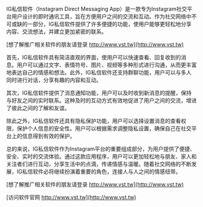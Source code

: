 IG私信软件（Instagram Direct Messaging App）是一款专为Instagram社交平台用户设计的即时通讯工具，旨在方便用户之间的交流和互动。作为社交网络中不可或缺的一部分，IG私信软件提供了许多便捷的功能，使用户能够更轻松地分享内容、交流想法，并建立更加紧密的联系。

[想了解推广相关软件的朋友请登录 http://www.vst.tw](http://www.vst.tw)

首先，IG私信软件具有简洁直观的界面，使用户可以快速查看、回复收到的消息。用户可以通过文字、表情符号、图片、视频等多种形式进行沟通，从而更丰富地表达自己的情感和想法。此外，IG私信软件还支持群聊功能，用户可以与多人同时进行对话，分享有趣的内容和互动。

其次，IG私信软件提供了消息通知功能，用户可以及时收到新消息的提醒，保持与好友之间的实时联系。这种及时的互动方式有效地促进了用户之间的交流，增进了彼此之间的了解和友谊。

除此之外，IG私信软件还具有隐私保护功能，用户可以选择设置消息的查看权限，保护个人信息的安全性。用户可以根据需求调整隐私设置，确保自己在社交平台上的信息得到有效的保护。

总的来说，IG私信软件作为Instagram平台的重要组成部分，为用户提供了便捷、安全、实时的交流体验。通过这款应用程序，用户可以更加轻松地与朋友、家人和关注者们进行互动，分享生活中的点滴，传递情感与温暖。随着社交网络的不断发展，IG私信软件必将继续扮演着重要的角色，连接人与人之间的情感纽带。

[想了解推广相关软件的朋友请登录 http://www.vst.tw](http://www.vst.tw)


[访问软件官网 http://www.vst.tw](http://www.vst.tw)
